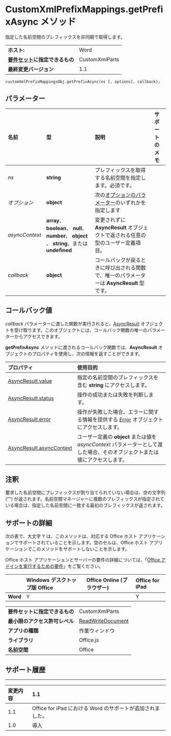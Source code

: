 
# CustomXmlPrefixMappings.getPrefixAsync メソッド
指定した名前空間のプレフィックスを非同期で取得します。

|||
|:-----|:-----|
|**ホスト:**|Word|
|**[要件セット](../../docs/overview/specify-office-hosts-and-api-requirements.md)に指定できるもの**|CustomXmlParts|
|**最終変更バージョン**|1.1|

```
customXmlPrefixMappingsObj.getPrefixAsync(ns [, options], callback);
```


## パラメーター



|**名前**|**型**|**説明**|**サポートのメモ**|
|:-----|:-----|:-----|:-----|
| _ns_|**string**|プレフィックスを取得する名前空間を指定します。必須です。||
| _オプション_|**object**|次の[オプションのパラメーター](../../docs/develop/asynchronous-programming-in-office-add-ins.md#passing-optional-parameters-to-asynchronous-methods)のいずれかを指定します||
| _asyncContext_|**array**、 **boolean**、 **null**、 **number**、 **object** 、 **string**、または  **undefined**|変更されずに  **AsyncResult** オブジェクトで返される任意の型のユーザー定義項目。||
| _callback_|**object**|コールバックが戻るときに呼び出される関数で、唯一のパラメーターは  **AsyncResult** 型です。||

## コールバック値

_callback_ パラメーターに渡した関数が実行されると、[AsyncResult](../../reference/shared/asyncresult.md) オブジェクトを受け取ります。このオブジェクトには、コールバック関数の唯一のパラメーターからアクセスできます。

**getPrefixAsync** メソッドに渡されるコールバック関数では、**AsyncResult** オブジェクトのプロパティを使用し、次の情報を返すことができます。



|**プロパティ**|**使用目的**|
|:-----|:-----|
|[AsyncResult.value](../../reference/shared/asyncresult.value.md)|指定の名前空間のプレフィックスを含む  **string** にアクセスします。|
|[AsyncResult.status](../../reference/shared/asyncresult.status.md)|操作の成功または失敗を判断します。|
|[AsyncResult.error](../../reference/shared/asyncresult.error.md)|操作が失敗した場合、エラーに関する情報を提供する [Error](../../reference/shared/error.md) オブジェクトにアクセスします。|
|[AsyncResult.asyncContext](../../reference/shared/asyncresult.asynccontext.md)|ユーザー定義の  **object** または値を _asyncContext_ パラメーターとして渡した場合、そのオブジェクトまたは値にアクセスします。|

## 注釈

要求した名前空間にプレフィックスが割り当てられていない場合は、空の文字列 ("") が返されます。名前空間マネージャーに複数のプレフィックスが指定されている場合は、指定した名前空間に一致する最初のプレフィックスが返されます。


## サポートの詳細


次の表で、大文字 Y は、このメソッドは、対応する Office ホスト アプリケーションでサポートされていることを示します。空のセルは、Office ホスト アプリケーションでこのメソッドをサポートしないことを示します。

Office ホスト アプリケーションとサーバーの要件の詳細については、「[Office アドインを実行するための要件](../../docs/overview/requirements-for-running-office-add-ins.md)」をご覧ください。


||**Windows デスクトップ版 Office**|**Office Online (ブラウザー)**|**Office for iPad**|
|:-----|:-----|:-----|:-----|
|**Word**|Y||Y|

|||
|:-----|:-----|
|**要件セットに指定できるもの**|CustomXmlParts|
|**最小限のアクセス許可レベル**|[ReadWriteDocument](../../docs/develop/requesting-permissions-for-api-use-in-content-and-task-pane-add-ins.md)|
|**アプリの種類**|作業ウィンドウ|
|**ライブラリ**|Office.js|
|**名前空間**|Office|

## サポート履歴



****


|**変更内容**|**1.1**|
|:-----|:-----|
|1.1|Office for iPad における Word のサポートが追加されました。|
|1.0|導入|
